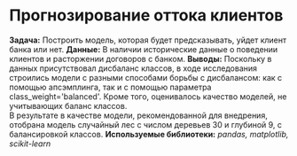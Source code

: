 # Прогнозирование оттока клиентов
__Задача:__
Построить модель, которая будет предсказывать, уйдет клиент банка или нет.
__Данные:__
В наличии исторические данные о поведении клиентов и расторжении договоров с банком.
__Выводы:__ 
Поскольку в данных присутствовал дисбаланс классов, в ходе исследования строились модели с разными способами борьбы с дисбалансом: как с помощью апсэмплинга, так и с помощью параметра class_weight='balanced'. Кроме того, оценивалось качество моделей, не учитывающих баланс классов.\
В результате в качестве модели, рекомендованной для внедрения, отобрана модель случайный лес с числом деревьев 30 и глубиной 9, с балансировкой классов.
__Используемые библиотеки:__
*pandas, matplotlib, scikit-learn*
